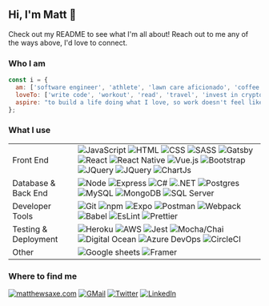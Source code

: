 ## Hi, I'm Matt 👋

Check out my README to see what I'm all about! Reach out to me any of the ways above, I'd love to connect.

### Who I am
```javascript
const i = {
  am: ['software engineer', 'athlete', 'lawn care aficionado', 'coffee enthusiast', 'Drake fan', 19],
  loveTo: ['write code', 'workout', 'read', 'travel', 'invest in crypto', 'cook healthy food'],
  aspire: "to build a life doing what I love, so work doesn't feel like work"
};
```

### What I use
<table>
  <tbody>
    <tr>
      <td>Front End</td>
      <td>
        <img alt="JavaScript" src="https://img.shields.io/badge/JavaScript-323330?style=for-the-badge&logo=javascript&logoColor=F7DF1E" />
        <img alt="HTML" src="https://img.shields.io/badge/HTML5-E34F26?style=for-the-badge&logo=html5&logoColor=white" />
        <img alt="CSS" src="https://img.shields.io/badge/CSS-239120?&style=for-the-badge&logo=css3&logoColor=white" />
        <img alt="SASS" src="https://img.shields.io/badge/Sass-CC6699?style=for-the-badge&logo=sass&logoColor=white" />
        <img alt="Gatsby" src="https://img.shields.io/badge/Gatsby-663399?style=for-the-badge&logo=gatsby&logoColor=white" />
        <img alt="React" src="https://img.shields.io/badge/React-20232A?style=for-the-badge&logo=react&logoColor=61DAFB" />
        <img alt="React Native" src="https://img.shields.io/badge/React_Native-20232A?style=for-the-badge&logo=react&logoColor=61DAFB" />
        <img alt="Vue.js" src="https://img.shields.io/badge/Vue.js-35495E?style=for-the-badge&logo=vue.js&logoColor=4FC08D" />
        <img alt="Bootstrap" src="https://img.shields.io/badge/Bootstrap-563D7C?style=for-the-badge&logo=bootstrap&logoColor=white" />
        <img alt="JQuery" src="https://img.shields.io/badge/jQuery-0769AD?style=for-the-badge&logo=jquery&logoColor=white" />
        <img alt="JQuery" src="https://img.shields.io/badge/json-5E5C5C?style=for-the-badge&logo=json&logoColor=white" />
        <img alt="ChartJs" src="https://img.shields.io/badge/Chart.js-FF6384?style=for-the-badge&logo=chartdotjs&logoColor=white" />
      </td>
    </tr>
    <tr>
      <td>Database & Back End</td>
      <td>
        <img alt="Node" src="https://img.shields.io/badge/Node.js-43853D?style=for-the-badge&logo=node.js&logoColor=white" />
        <img alt="Express" src="https://img.shields.io/badge/Express.js-000000?style=for-the-badge&logo=express&logoColor=white" />
        <img alt="C#" src="https://img.shields.io/badge/C%23-239120?style=for-the-badge&logo=c-sharp&logoColor=white" />
        <img alt=".NET" src="https://img.shields.io/badge/.NET-5C2D91?style=for-the-badge&logo=.net&logoColor=white" />
        <img alt="Postgres" src="https://img.shields.io/badge/PostgreSQL-316192?style=for-the-badge&logo=postgresql&logoColor=white" />
        <img alt="MySQL" src="https://img.shields.io/badge/MySQL-005C84?style=for-the-badge&logo=mysql&logoColor=white" />
        <img alt="MongoDB" src="https://img.shields.io/badge/MongoDB-white?style=for-the-badge&logo=mongodb&logoColor=4EA94B" />
        <img alt="SQL Server" src="https://img.shields.io/badge/Microsoft%20SQL%20Server-CC2927?style=for-the-badge&logo=microsoft%20sql%20server&logoColor=white" />
        <img alt="" src="https://img.shields.io/badge/JWT-000000?style=for-the-badge&logo=JSON%20web%20tokens&logoColor=white" />
      </td>
    </tr>
    <tr>
      <td>Developer Tools</td>
      <td>
        <img alt="Git" src="https://img.shields.io/badge/Git-F05032?style=for-the-badge&logo=git&logoColor=white" />
        <img alt="npm" src="https://img.shields.io/badge/npm-CB3837?style=for-the-badge&logo=npm&logoColor=white" />
        <img alt="Expo" src="https://img.shields.io/badge/Expo-1B1F23?style=for-the-badge&logo=expo&logoColor=white" />
        <img alt="Postman" src="https://img.shields.io/badge/Postman-FF6C37?style=for-the-badge&logo=Postman&logoColor=white" />
        <img alt="Webpack" src="https://img.shields.io/badge/Webpack-8DD6F9?style=for-the-badge&logo=Webpack&logoColor=white" />
        <img alt="Babel" src="https://img.shields.io/badge/Babel-F9DC3E?style=for-the-badge&logo=babel&logoColor=white" />
        <img alt="EsLint" src="https://img.shields.io/badge/eslint-3A33D1?style=for-the-badge&logo=eslint&logoColor=white" />
        <img alt="Prettier" src="https://img.shields.io/badge/prettier-1A2C34?style=for-the-badge&logo=prettier&logoColor=F7BA3E" />
      </td>
    </tr>
    <tr>
      <td>Testing & Deployment</td>
      <td>
        <img alt="Heroku" src="https://img.shields.io/badge/Heroku-430098?style=for-the-badge&logo=heroku&logoColor=white" />
        <img alt="AWS" src="https://img.shields.io/badge/AWS-FF9900?style=for-the-badge&logo=amazonaws&logoColor=white" />
        <img alt="Jest" src="https://img.shields.io/badge/Jest-C21325?style=for-the-badge&logo=jest&logoColor=white" />
        <img alt="Mocha/Chai" src="https://img.shields.io/badge/mocha/chai-A30701?style=for-the-badge&logo=chai&logoColor=white" />
        <img alt="Digital Ocean" src="https://img.shields.io/badge/Digital_Ocean-0080FF?style=for-the-badge&logo=DigitalOcean&logoColor=white" />
        <img alt="Azure DevOps" src="https://img.shields.io/badge/Azure_DevOps-0078D7?style=for-the-badge&logo=azure-devops&logoColor=white" />
        <img alt="CircleCI" src="https://img.shields.io/badge/circleci-343434?style=for-the-badge&logo=circleci&logoColor=white" />
      </td>
    </tr>
    <tr>
      <td>Other</td>
      <td>
        <img alt="Google sheets" src="https://img.shields.io/badge/Google%20Sheets-34A853?style=for-the-badge&logo=google-sheets&logoColor=white" />
        <img alt="Framer" src="https://img.shields.io/badge/Framer-black?style=for-the-badge&logo=framer&logoColor=blue" />
      </td>
    </tr>
  </tbody>
</table>

### Where to find me
<div>
  <a href="https://matthewsaxe.com"><img alt="matthewsaxe.com" src="https://img.shields.io/badge/matthewsaxe.com-000000?style=for-the-badge&logo=About.me&logoColor=white" /></a>
  <a href="mailto:mattsaxe17@gmail.com"><img alt="GMail" src="https://img.shields.io/badge/mattsaxe17@gmail.com-D14836?style=for-the-badge&logo=gmail&logoColor=white" /></a>
  <a href="https://twitter.com/mattsaxe17"><img alt="Twitter" src="https://img.shields.io/badge/mattsaxe17-1DA1F2?style=for-the-badge&logo=twitter&logoColor=white" /></a>
  <a href="https://linkedin.com/in/mattsaxe17"><img alt="LinkedIn" src="https://img.shields.io/badge/mattsaxe17-0077B5?style=for-the-badge&logo=linkedin&logoColor=white" /></a>
</div>

